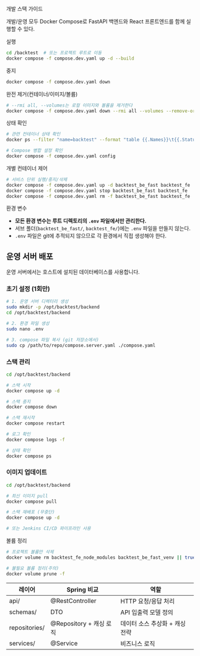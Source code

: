 개발 스택 가이드

개발/운영 모두 Docker Compose로 FastAPI 백엔드와 React 프론트엔드를 함께 실행할 수 있다.

실행
```bash
cd /backtest  # 또는 프로젝트 루트로 이동
docker compose -f compose.dev.yaml up -d --build
```

중지
```bash
docker compose -f compose.dev.yaml down
```

완전 제거(컨테이너/이미지/볼륨)
```bash
# --rmi all, --volumes는 로컬 이미지와 볼륨을 제거한다
docker compose -f compose.dev.yaml down --rmi all --volumes --remove-orphans
```

상태 확인
```bash
# 관련 컨테이너 상태 확인
docker ps --filter "name=backtest" --format "table {{.Names}}\t{{.Status}}"

# Compose 병합 설정 확인
docker compose -f compose.dev.yaml config
```

개별 컨테이너 제어
```bash
# 서비스 단위 실행/중지/삭제
docker compose -f compose.dev.yaml up -d backtest_be_fast backtest_fe
docker compose -f compose.dev.yaml stop backtest_be_fast backtest_fe
docker compose -f compose.dev.yaml rm -f backtest_be_fast backtest_fe
```

환경 변수
- **모든 환경 변수는 루트 디렉토리의 `.env` 파일에서만 관리한다.**
- 서브 폴더(`backtest_be_fast/`, `backtest_fe/`)에는 `.env` 파일을 만들지 않는다.
- `.env` 파일은 git에 추적되지 않으므로 각 환경에서 직접 생성해야 한다.

## 운영 서버 배포

운영 서버에서는 호스트에 설치된 데이터베이스를 사용합니다.

### 초기 설정 (1회만)

```bash
# 1. 운영 서버 디렉터리 생성
sudo mkdir -p /opt/backtest/backend
cd /opt/backtest/backend

# 2. 환경 파일 생성
sudo nano .env

# 3. compose 파일 복사 (git 저장소에서)
sudo cp /path/to/repo/compose.server.yaml ./compose.yaml
```

### 스택 관리

```bash
cd /opt/backtest/backend

# 스택 시작
docker compose up -d

# 스택 중지
docker compose down

# 스택 재시작
docker compose restart

# 로그 확인
docker compose logs -f

# 상태 확인
docker compose ps
```

### 이미지 업데이트

```bash
cd /opt/backtest/backend

# 최신 이미지 pull
docker compose pull

# 스택 재배포 (무중단)
docker compose up -d

# 또는 Jenkins CI/CD 파이프라인 사용
```

볼륨 정리
```bash
# 프로젝트 볼륨만 삭제
docker volume rm backtest_fe_node_modules backtest_be_fast_venv || true

# 불필요 볼륨 정리(주의)
docker volume prune -f
```

| 레이어 | Spring 비교 | 역할 |
| --- | --- | --- |
| api/ | @RestController | HTTP 요청/응답 처리 |
| schemas/ | DTO | API 입출력 모델 정의 |
| repositories/ | @Repository + 캐싱 로직 | 데이터 소스 추상화 + 캐싱 전략 |
| services/ | @Service | 비즈니스 로직 |

